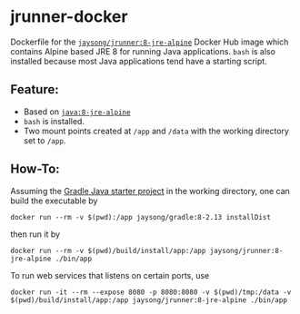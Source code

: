 # jrunner-docker

Dockerfile for the [`jaysong/jrunner:8-jre-alpine`](https://hub.docker.com/r/jaysong/jrunner/)
Docker Hub image which contains Alpine based JRE 8 for running Java applications.
`bash` is also installed because most Java applications tend have a starting script.

## Feature:

- Based on [`java:8-jre-alpine`](https://hub.docker.com/r/library/java/)
- `bash` is installed.
- Two mount points created at `/app` and `/data` with the working directory set to `/app`.

## How-To:
Assuming the [Gradle Java starter project](https://spring.io/guides/gs/gradle/) in the
working directory, one can build the executable by
```
docker run --rm -v $(pwd):/app jaysong/gradle:8-2.13 installDist
```
then run it by
```
docker run --rm -v $(pwd)/build/install/app:/app jaysong/jrunner:8-jre-alpine ./bin/app
```

To run web services that listens on certain ports, use
```
docker run -it --rm --expose 8080 -p 8080:8080 -v $(pwd)/tmp:/data -v $(pwd)/build/install/app:/app jaysong/jrunner:8-jre-alpine ./bin/app
```
